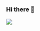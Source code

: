 ### Hi there 👋



<a href="https://github.com/diogovsmartins" alt="github" targe="_blank">

<img  style="font-size:10rem;" src="https://img.shields.io/badge/GitHub-000000?&style=flat-square&logo=GitHub&logoColor=red">

</a>

